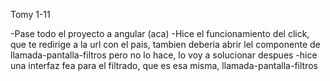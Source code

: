 Tomy 1-11

-Pase todo el proyecto a angular (aca)
-Hice el funcionamiento del click, que te redirige a la url con el pais, tambien deberia abrir lel componente de llamada-pantalla-filtros pero no lo hace, lo voy a solucionar despues
-hice una interfaz fea para el filtrado, que es esa misma, llamada-pantalla-filtros
